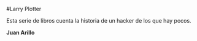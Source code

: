 #Larry Plotter

Esta serie de libros cuenta la historia de un hacker de los que hay pocos.

**Juan Arillo**
